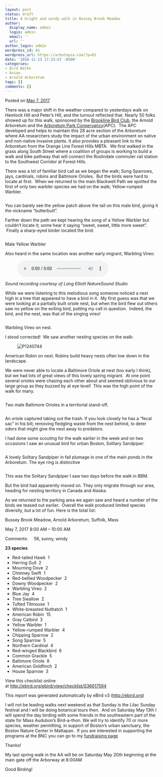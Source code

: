 ```yaml
---
layout: post
status: draft
title: A bright and windy walk in Bussey Brook Meadow
author:
  display_name: admin
  login: admin
  email: ''
  url: ''
author_login: admin
wordpress_id: 81
wordpress_url: https://arbotopia.com/?p=81
date: '2018-11-13 17:33:57 -0500'
categories:
- Bird Walks
- Avian
- Arnold Arboretum
tags: []
comments: []
---
```




<p>Posted on&nbsp;<a href="https://web.archive.org/web/20170912192551/http://www.arbotopia.com/a-bright-and-windy-walk-in-bussey-brook-meadow/">May 7, 2017</a></p>





<p>There was a major shift in the weather compared to yesterdays walk on Hemlock Hill and Peter&rsquo;s Hill, and the turnout reflected that. Nearly 50 folks showed up for this walk, sponsored by the&nbsp;<a href="http://www.brooklinebirdclub.org/">Brookline Bird Club</a>, the Arnold Arboretum and the&nbsp;<a href="https://web.archive.org/web/20170912192551/http://www.arboretumparkconservancy.org/">Arboretum Park Conservancy</a>(APC). &nbsp;The APC developed and helps to maintain this 28 acre section of the Arboretum where AA researchers study the impact of the urban environment on native and non-native invasive&nbsp;plants. It also provides a pleasant link to the Arboretum from&nbsp;the Orange Line Forest Hills MBTA. &nbsp;We first walked in the grass along&nbsp;South Street where a coalition of groups is working to build a walk and bike pathway that&nbsp;will connect the Roslindale commuter rail station to the Southwest Corridor at Forest Hills.</p>





<p>There was a lot of familiar bird call as we began the walk; Song Sparrows, jays, cardinals, robins and Baltimore Orioles. &nbsp;But the birds were hard to locate at first. &nbsp;When we returned to the main Blackwell Path we spotted the first of only two warbler species we had on the walk; Yellow-rumped Warbler.</p>


<p><!-- wp:image {"id":120} --></p>
<figure class="wp-block-image"><img src="images/2018/11/P1120856.jpg" alt="" class="wp-image-120"/></figure>





<p>You can barely see the yellow patch above the tail on this male bird, giving it the nickname &ldquo;butterbutt&rdquo;.</p>





<p>Farther down the path we kept hearing the song of a Yellow Warbler but couldn&rsquo;t locate it; some hear&nbsp;it saying &ldquo;sweet, sweet, little more sweet&rdquo;. &nbsp;Finally a sharp-eyed birder located the bird:</p>


<p><!-- wp:image {"id":121} --></p>
<figure class="wp-block-image"><img src="images/2018/11/P1080518_1.jpg" alt="" class="wp-image-121"/></figure>





<p>Male Yellow Warbler</p>





<p>Also heard in the same location was another early migrant, Warbling Vireo:</p>


<p><!-- wp:audio {"id":196} --></p>
<figure class="wp-block-audio"><audio controls src="/images/2018/11/Warbling-vireo-1.mp3"></audio></figure>
<p><!-- /wp:audio --></p>



<p><em>Sound recording courtesy of&nbsp;Lang Elliott NatureSound Studio﻿</em></p>





<p>While we were listening to this melodious song someone noticed a nest high in a tree that appeared to have a bird in it. &nbsp;My first guess was that we were looking at a partially built oriole nest, but when the bird flew out others saw no yellow on the&nbsp;exiting bird,&nbsp;putting my call in question. &nbsp;Indeed, the bird, and the nest, was that of the singing vireo!</p>


<p><!-- wp:image {"id":122} --></p>
<figure class="wp-block-image"><img src="images/2018/11/P1280042.jpg" alt="" class="wp-image-122"/></figure>





<p>Warbling Vireo on nest.</p>





<p>I stood corrected! &nbsp;We saw another nesting species on the walk:</p>


<p><!-- wp:image {"id":1095} --></p>
<figure class="wp-block-image"><img src="https://web.archive.org/web/20170912192551im_/http://www.arbotopia.com/wp-content/uploads/2015/05/P1240744.jpg" alt="P1240744" class="wp-image-1095"/></figure>





<p>American Robin on nest. Robins build heavy nests often low down in the landscape.</p>





<p>We were never able to locate a Baltimore Oriole at nest (too early I think), but we had lots of great views of this lovely spring migrant. &nbsp;At one point several orioles were chasing each other about and seemed oblivious to our large group as they buzzed by at eye level! &nbsp;This was the high point of the walk for many.</p>


<p><!-- wp:image {"id":123} --></p>
<figure class="wp-block-image"><img src="images/2018/11/P1160016.jpg" alt="" class="wp-image-123"/></figure>





<p>Two male Baltimore Orioles in a territorial stand-off.</p>


<p><!-- wp:image {"id":124} --></p>
<figure class="wp-block-image"><img src="images/2018/11/P1030030.jpg" alt="" class="wp-image-124"/></figure>





<p>An oriole captured taking out the trash. If you look closely he has a &ldquo;fecal sac&rdquo; in his bill; removing fledgling waste from the nest behind, to deter odors that might give the nest away to predators.</p>





<p>I had done some scouting for the walk earlier in&nbsp;the week and on two occasions I saw an unusual bird for urban Boston, Solitary Sandpiper:</p>


<p><!-- wp:image {"id":125} --></p>
<figure class="wp-block-image"><img src="images/2018/11/P1020469.jpg" alt="" class="wp-image-125"/></figure>





<p>A lovely Solitary Sandpiper in fall plumage in one of the main ponds in the Arboretum. The eye ring is distinctive</p>


<p><!-- wp:image {"id":126} --></p>
<figure class="wp-block-image"><img src="images/2018/11/P1160036.jpg" alt="" class="wp-image-126"/></figure>





<p>This was the Solitary Sandpiper I saw two days before the walk in BBM.</p>





<p>But the bird had apparently moved on. They only migrate through our area, heading for nesting territory in Canada and Alaska.</p>





<p>As we returned to the parking area we again saw and heard a number of the birds we teased out earlier. &nbsp;Overall the walk produced limited species diversity, but a lot of fun. Here is the total list:</p>





<p>Bussey Brook Meadow, Arnold Arboretum, Suffolk, Mass</p>





<p>May 7, 2017 8:00 AM &ndash; 10:00 AM</p>





<p>Comments: &nbsp;&nbsp;&nbsp;&nbsp;56, sunny, windy</p>





<p><strong>23 species</strong></p>


<p><!-- wp:list --></p>
<ul>
<li>Red-tailed Hawk &nbsp;1</li>
<li>Herring Gull &nbsp;2</li>
<li>Mourning Dove &nbsp;2</li>
<li>Chimney Swift &nbsp;1</li>
<li>Red-bellied Woodpecker &nbsp;2</li>
<li>Downy Woodpecker &nbsp;2</li>
<li>Warbling Vireo &nbsp;2</li>
<li>Blue Jay &nbsp;4</li>
<li>Tree Swallow &nbsp;2</li>
<li>Tufted Titmouse &nbsp;1</li>
<li>White-breasted Nuthatch &nbsp;1</li>
<li>American Robin &nbsp;15</li>
<li>Gray Catbird &nbsp;3</li>
<li>Yellow Warbler &nbsp;1</li>
<li>Yellow-rumped Warbler &nbsp;4</li>
<li>Chipping Sparrow &nbsp;2</li>
<li>Song Sparrow &nbsp;5</li>
<li>Northern Cardinal &nbsp;4</li>
<li>Red-winged Blackbird &nbsp;6</li>
<li>Common Grackle &nbsp;5</li>
<li>Baltimore Oriole &nbsp;8</li>
<li>American Goldfinch &nbsp;2</li>
<li>House Sparrow &nbsp;3</li>
</ul>
<p><!-- /wp:list --></p>



<p>View this checklist online at&nbsp;<a href="https://web.archive.org/web/20170912192551/http://ebird.org/ebird/view/checklist/S36617594">http://ebird.org/ebird/view/checklist/S36617594</a></p>





<p>This report was generated automatically by eBird v3 (<a href="https://web.archive.org/web/20170912192551/http://ebird.org/">http://ebird.org</a>)</p>





<p>I will not be leading walks next weekend as that Sunday is the Lilac Sunday festival and I will be doing botanical tours then. &nbsp;And on Saturday May 13th I will spend the day birding with some friends in the southeastern part of the state for Mass Audubon&rsquo;s Bird-a-thon. We will try to identify 70 or more species, weather permitting, in support of Boston&rsquo;s urban sanctuary, the Boston Nature Center in Mattapan. &nbsp;If you are interested in supporting the programs at the BNC you can go to my&nbsp;<a href="https://web.archive.org/web/20170912192551/https://goo.gl/vBoKGt">fundraising page</a></p>





<p>Thanks!</p>





<p>My last spring walk in the AA will be on Saturday May 20th beginning at the main gate off the Arborway at 8:00AM</p>





<p>Good Birding!<br></p>



